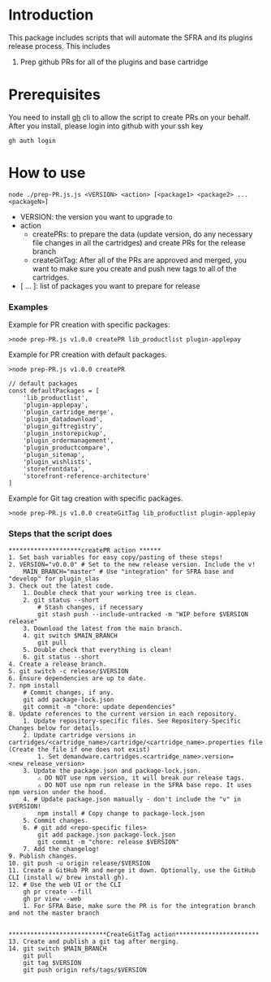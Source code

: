 # Introduction
This package includes scripts that will automate the SFRA and its plugins release process. This includes
1. Prep github PRs for all of the plugins and base cartridge

# Prerequisites

You need to install [gh](https://github.com/cli/cli) cli to allow the script to create PRs on your behalf.
After you install, please login into github with your ssh key
```
gh auth login
```

# How to use

```
node ./prep-PR.js.js <VERSION> <action> [<package1> <package2> ... <packageN>]
```
- VERSION: the version you want to upgrade to
- action
  - createPRs: to prepare the data (update version, do any necessary file changes in all the cartridges) and create PRs for the release branch
  - createGitTag: After all of the PRs are approved and merged, you want to make sure you create and push new tags to all of the cartridges.
- [<package1> <package2> ... <packageN>]: list of packages you want to prepare for release

### Examples
Example for PR creation with specific packages:

```
>node prep-PR.js v1.0.0 createPR lib_productlist plugin-applepay

```

Example for PR creation with default packages.
```
>node prep-PR.js v1.0.0 createPR

// default packages
const defaultPackages = [
    'lib_productlist',
    'plugin-applepay',
    'plugin_cartridge_merge',
    'plugin_datadownload',
    'plugin_giftregistry',
    'plugin_instorepickup',
    'plugin_ordermanagement',
    'plugin_productcompare',
    'plugin_sitemap',
    'plugin_wishlists',
    'storefrontdata',
    'storefront-reference-architecture'
]
```

Example for Git tag creation with specific packages.
```
>node prep-PR.js v1.0.0 createGitTag lib_productlist plugin-applepay
```

### Steps that the script does
```
********************createPR action ******
1. Set bash variables for easy copy/pasting of these steps!
2. VERSION="v0.0.0" # Set to the new release version. Include the v!
    MAIN_BRANCH="master" # Use "integration" for SFRA base and "develop" for plugin_slas
3. Check out the latest code.
    1. Double check that your working tree is clean.
    2. git status --short
        # Stash changes, if necessary
        git stash push --include-untracked -m "WIP before $VERSION release"
    3. Download the latest from the main branch.
    4. git switch $MAIN_BRANCH
        git pull
    5. Double check that everything is clean!
    6. git status --short
4. Create a release branch.
5. git switch -c release/$VERSION
6. Ensure dependencies are up to date.
7. npm install
    # Commit changes, if any.
    git add package-lock.json
    git commit -m "chore: update dependencies"
8. Update references to the current version in each repository.
    1. Update repository-specific files. See Repository-Specific Changes below for details.
    2. Update cartridge versions in cartridges/<cartridge_name>/cartridge/<cartridge_name>.properties file (Create the file if one does not exist)
        1. Set demandware.cartridges.<cartridge_name>.version=<new_release_version>
    3. Update the package.json and package-lock.json.
        ⚠️ DO NOT use npm version, it will break our release tags.
        ⚠️ DO NOT use npm run release in the SFRA base repo. It uses npm version under the hood.
    4. # Update package.json manually - don't include the "v" in $VERSION!
        npm install # Copy change to package-lock.json
    5. Commit changes.
    6. # git add <repo-specific files>
        git add package.json package-lock.json
        git commit -m "chore: release $VERSION"
    7. Add the changelog!    
9. Publish changes.
10. git push -u origin release/$VERSION
11. Create a GitHub PR and merge it down. Optionally, use the GitHub CLI (install w/ brew install gh).
12. # Use the web UI or the CLI
    gh pr create --fill
    gh pr view --web
    1. For SFRA Base, make sure the PR is for the integration branch and not the master branch
    
    
***************************CreateGitTag action***********************
13. Create and publish a git tag after merging.
14. git switch $MAIN_BRANCH
    git pull
    git tag $VERSION
    git push origin refs/tags/$VERSION

```

